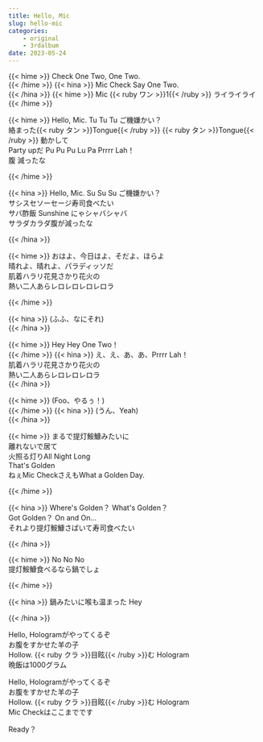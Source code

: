 ```yaml
---
title: Hello, Mic
slug: hello-mic
categories: 
    - original
    - 3rdalbum
date: 2023-05-24
---
```


{{< hime >}}
Check One Two, One Two.  
{{< /hime >}}
{{< hina >}}
Mic Check Say One Two.  
{{< /hina >}}
{{< hime >}}
Mic {{< ruby ワン >}}1{{< /ruby >}} ライライライ  
{{< /hime >}}

{{< hime >}}
Hello, Mic. Tu Tu Tu ご機嫌かい？  
絡まった{{< ruby タン >}}Tongue{{< /ruby >}} {{< ruby タン >}}Tongue{{< /ruby >}} 動かして  
Party upだ Pu Pu Pu Lu Pa Prrrr Lah！  
腹 減ったな  

{{< /hime >}}

{{< hina >}}
Hello, Mic. Su Su Su ご機嫌かい？  
サシスセソーセージ寿司食べたい  
サバ酢飯 Sunshine にゃシャバシャバ  
サラダカラダ腹が減ったな  

{{< /hina >}}

{{< hime >}}
おはよ、今日はよ、そだよ、ほらよ  
晴れよ、晴れよ、パラディッソだ  
肌着ハラリ花見さかり花火の  
熱い二人あらレロレロレロレロラ  

{{< /hime >}}

{{< hina >}}
(ふふ、なにそれ)  
{{< /hina >}}

{{< hime >}}
Hey Hey One Two！  
{{< /hime >}}
{{< hina >}}
え、え、あ、あ、Prrrr Lah！  
肌着ハラリ花見さかり花火の  
熱い二人あらレロレロレロラ  
{{< /hina >}}

{{< hime >}}
(Foo、やるぅ！)  
{{< /hime >}}
{{< hina >}}
(うん、Yeah)  
{{< /hina >}}

{{< hime >}}
まるで提灯鮟鱇みたいに  
離れないで居て  
火照る灯りAll Night Long  
That's Golden  
ねぇMic CheckさえもWhat a Golden Day.  

{{< /hime >}}

{{< hina >}}
Where's Golden？ What's Golden？  
Got Golden？ On and On...  
それより提灯鮟鱇さばいて寿司食べたい  

{{< /hina >}}

{{< hime >}}
No No No  
提灯鮟鱇食べるなら鍋でしょ  

{{< /hime >}}

{{< hina >}}
鍋みたいに喉も温まった Hey  

{{< /hina >}}

Hello, Hologramがやってくるぞ  
お腹をすかせた羊の子  
Hollow. {{< ruby クラ >}}目眩{{< /ruby >}}む Hologram  
晩飯は1000グラム  

Hello, Hologramがやってくるぞ  
お腹をすかせた羊の子  
Hollow. {{< ruby クラ >}}目眩{{< /ruby >}}む Hologram  
Mic Checkはここまでです  

Ready？  
